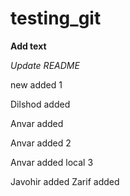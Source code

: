 # testing_git

**Add text**

*Update README*

new added 1

Dilshod added

Anvar added

Anvar added 2

Anvar added local 3

Javohir added 
Zarif added